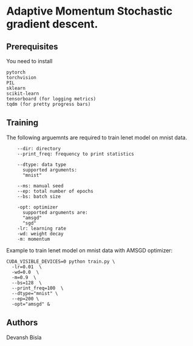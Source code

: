 # Adaptive Momentum Stochastic gradient descent.

## Prerequisites
You need to install
```
pytorch
torchvision
PIL
sklearn
scikit-learn
tensorboard (for logging metrics)
tqdm (for pretty progress bars)
```

## Training
The following arguemnts are required to train lenet model on mnist data.

```
    --dir: directory
    --print_freq: frequency to print statistics

    --dtype: data type
      supported arguments:
      "mnist"

    --ms: manual seed
    --ep: total number of epochs
    --bs: batch size

    -opt: optimizer
      supported arguments are:
      "amsgd"
      "sgd"
    -lr: learning rate
    -wd: weight decay
    -m: momentum
```
Example to train lenet model on mnist data with AMSGD optimizer:
```
CUDA_VISIBLE_DEVICES=0 python train.py \
  -lr=0.01  \
  -wd=0.0  \
  -m=0.9  \
  --bs=128  \
  --print_freq=100  \
  --dtype="mnist" \
  --ep=200 \
  -opt="amsgd" &
```


## Authors
Devansh Bisla
